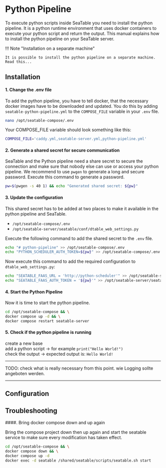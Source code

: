 # Python Pipeline

To execute python scripts inside SeaTable you need to install the python pipeline. It is a python runtime environment that uses docker containers to execute your python script and return the output.
This manual explains how to install the python pipeline on your SeaTable server.

!!! Note "Installation on a separate machine"

    It is possible to install the python pipeline on a separate machine. Read this...

## Installation

#### 1. Change the .env file

To add the python pipeline, you have to tell docker, that the necessary docker images have to be downloaded and updated. You do this by adding `seatable-python-pipeline.yml` to the `COMPOSE_FILE` variable in your `.env` file.

```bash
nano /opt/seatable-compose/.env
```

Your COMPOSE_FILE variable should look something like this:

```bash
COMPOSE_FILE='caddy.yml,seatable-server.yml,python-pipeline.yml'
```

#### 2. Generate a shared secret for secure communication

SeaTable and the Python pipeline need a share secret to secure the connection and make sure that nobody else can use or access your python pipeline.
We recommend to use `pwgen` to generate a long and secure password. Execute this command to generate a password.

```bash
pw=$(pwgen -s 40 1) && echo "Generated shared secret: ${pw}"
```

#### 3. Update the configuration

This shared secret has to be added at two places to make it available in the python pipeline and SeaTable.

- `/opt/seatable-compose/.env`
- `/opt/seatable-server/seatable/conf/dtable_web_settings.py`

Execute the following command to add the shared secret to the `.env` file.

```bash
echo "# python-pipeline" >> /opt/seatable-compose/.env
echo "PYTHON_SCHEDULER_AUTH_TOKEN=${pw}" >> /opt/seatable-compose/.env
```

Now execute this command to add the required configuration to `dtable_web_settings.py`:

```bash
echo "SEATABLE_FAAS_URL = 'http://python-scheduler'" >> /opt/seatable-server/seatable/conf/dtable_web_settings.py
echo "SEATABLE_FAAS_AUTH_TOKEN = '${pw}'" >> /opt/seatable-server/seatable/conf/dtable_web_settings.py
```

#### 4. Start the Python Pipeline

Now it is time to start the python pipeline.

```bash
cd /opt/seatable-compose && \
docker compose up -d && \
docker compose restart seatable-server
```

#### 5. Check if the python pipeline is running

create a new base  
add a python script -> for example `print("Hello World!")`  
check the output -> expected output is: `Hello World!`

---

TODO: check what is really necessary from this point.
wie Logging sollte angeboten werden.

---

## Configuration

## Troubleshooting

####. Bring docker compose down and up again

Bring the compose project down then up again and start the seatable service to make sure every modification has taken effect.

```bash
cd /opt/seatable-compose && \
docker compose down && \
docker compose up -d
docker exec -d seatable /shared/seatable/scripts/seatable.sh start
```
